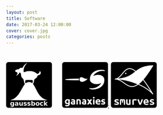 ```yaml
---
layout: post
title: Software
date: 2017-03-24 12:00:00
cover: cover.jpg
categories: posts
---
```


<br>

[<img src="/images/gaussbock_logo.png" width="25%">](http://benmoews.com/gaussbock.html) &nbsp; &nbsp; &nbsp; [<img src="/images/ganaxies_logo.png" width="25%">](http://benmoews.com/ganaxies.html); [<img src="/images/smurves_logo.png" width="25%">](http://benmoews.com/smurves.html)


